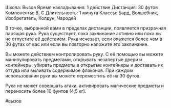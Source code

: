 Школа: Вызов
Время накладывания: 1 действие
Дистанция: 30 футов
Компоненты: В, С
Длительность: 1 минута
Классы: Бард, Волшебник, Изобретатель, Колдун, Чародей

В точке, выбранной вами в пределах дистанции, появляется призрачная парящая рука. Рука существует, пока заклинание активно или пока вы не отпустите её действием. Рука исчезает, если окажется более чем в 30 футах от вас или если вы повторно наложите это заклинание.

Вы можете действием контролировать руку. С её помощью вы можете манипулировать предметами, открывать незапертые двери и контейнеры, убирать предметы в открытые контейнеры и доставать их оттуда или выливать содержимое флаконов. При каждом использовании руки вы можете переместить её на 30 футов.

Рука не может совершать атаки, активировать магические предметы и переносить более 10 фунтов (4,5 кг).

#вызов 